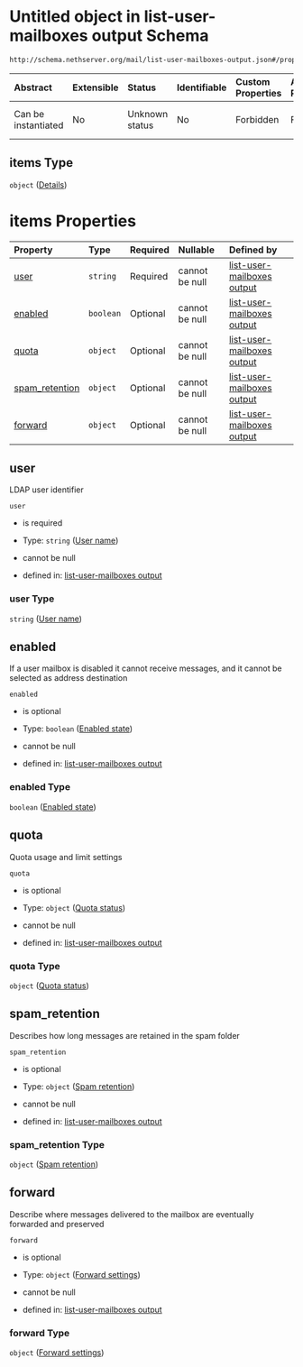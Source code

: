 # Untitled object in list-user-mailboxes output Schema

```txt
http://schema.nethserver.org/mail/list-user-mailboxes-output.json#/properties/user_mailboxes/items
```



| Abstract            | Extensible | Status         | Identifiable | Custom Properties | Additional Properties | Access Restrictions | Defined In                                                                                       |
| :------------------ | :--------- | :------------- | :----------- | :---------------- | :-------------------- | :------------------ | :----------------------------------------------------------------------------------------------- |
| Can be instantiated | No         | Unknown status | No           | Forbidden         | Forbidden             | none                | [list-user-mailboxes-output.json\*](mail/list-user-mailboxes-output.json "open original schema") |

## items Type

`object` ([Details](list-user-mailboxes-output-properties-mailboxes-list-items.md))

# items Properties

| Property                           | Type      | Required | Nullable       | Defined by                                                                                                                                                                                                                                   |
| :--------------------------------- | :-------- | :------- | :------------- | :------------------------------------------------------------------------------------------------------------------------------------------------------------------------------------------------------------------------------------------- |
| [user](#user)                      | `string`  | Required | cannot be null | [list-user-mailboxes output](list-user-mailboxes-output-properties-mailboxes-list-items-properties-user-name.md "http://schema.nethserver.org/mail/list-user-mailboxes-output.json#/properties/user_mailboxes/items/properties/user")        |
| [enabled](#enabled)                | `boolean` | Optional | cannot be null | [list-user-mailboxes output](list-user-mailboxes-output-properties-mailboxes-list-items-properties-enabled-state.md "http://schema.nethserver.org/mail/list-user-mailboxes-output.json#/properties/user_mailboxes/items/properties/enabled") |
| [quota](#quota)                    | `object`  | Optional | cannot be null | [list-user-mailboxes output](mail-defs-quota-status.md "http://schema.nethserver.org/mail/list-user-mailboxes-output.json#/properties/user_mailboxes/items/properties/quota")                                                                |
| [spam\_retention](#spam_retention) | `object`  | Optional | cannot be null | [list-user-mailboxes output](mail-defs-spam-retention.md "http://schema.nethserver.org/mail/list-user-mailboxes-output.json#/properties/user_mailboxes/items/properties/spam_retention")                                                     |
| [forward](#forward)                | `object`  | Optional | cannot be null | [list-user-mailboxes output](mail-defs-forward-settings.md "http://schema.nethserver.org/mail/list-user-mailboxes-output.json#/properties/user_mailboxes/items/properties/forward")                                                          |

## user

LDAP user identifier

`user`

* is required

* Type: `string` ([User name](list-user-mailboxes-output-properties-mailboxes-list-items-properties-user-name.md))

* cannot be null

* defined in: [list-user-mailboxes output](list-user-mailboxes-output-properties-mailboxes-list-items-properties-user-name.md "http://schema.nethserver.org/mail/list-user-mailboxes-output.json#/properties/user_mailboxes/items/properties/user")

### user Type

`string` ([User name](list-user-mailboxes-output-properties-mailboxes-list-items-properties-user-name.md))

## enabled

If a user mailbox is disabled it cannot receive messages, and it cannot be selected as address destination

`enabled`

* is optional

* Type: `boolean` ([Enabled state](list-user-mailboxes-output-properties-mailboxes-list-items-properties-enabled-state.md))

* cannot be null

* defined in: [list-user-mailboxes output](list-user-mailboxes-output-properties-mailboxes-list-items-properties-enabled-state.md "http://schema.nethserver.org/mail/list-user-mailboxes-output.json#/properties/user_mailboxes/items/properties/enabled")

### enabled Type

`boolean` ([Enabled state](list-user-mailboxes-output-properties-mailboxes-list-items-properties-enabled-state.md))

## quota

Quota usage and limit settings

`quota`

* is optional

* Type: `object` ([Quota status](mail-defs-quota-status.md))

* cannot be null

* defined in: [list-user-mailboxes output](mail-defs-quota-status.md "http://schema.nethserver.org/mail/list-user-mailboxes-output.json#/properties/user_mailboxes/items/properties/quota")

### quota Type

`object` ([Quota status](mail-defs-quota-status.md))

## spam\_retention

Describes how long messages are retained in the spam folder

`spam_retention`

* is optional

* Type: `object` ([Spam retention](mail-defs-spam-retention.md))

* cannot be null

* defined in: [list-user-mailboxes output](mail-defs-spam-retention.md "http://schema.nethserver.org/mail/list-user-mailboxes-output.json#/properties/user_mailboxes/items/properties/spam_retention")

### spam\_retention Type

`object` ([Spam retention](mail-defs-spam-retention.md))

## forward

Describe where messages delivered to the mailbox are eventually forwarded and preserved

`forward`

* is optional

* Type: `object` ([Forward settings](mail-defs-forward-settings.md))

* cannot be null

* defined in: [list-user-mailboxes output](mail-defs-forward-settings.md "http://schema.nethserver.org/mail/list-user-mailboxes-output.json#/properties/user_mailboxes/items/properties/forward")

### forward Type

`object` ([Forward settings](mail-defs-forward-settings.md))
